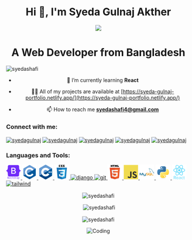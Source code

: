 <h1 align="center">Hi 👋, I'm Syeda Gulnaj Akther</h1>
<div align="center"> <img src="https://res.cloudinary.com/practicaldev/image/fetch/s--O0u1bNHs--/c_limit%2Cf_auto%2Cfl_progressive%2Cq_66%2Cw_880/https://miro.medium.com/max/1400/0%2APXf5ge7QCN9Ga_CL.gif">
  <h1>A Web Developer from Bangladesh</h1>


<p align="left"> <img src="https://komarev.com/ghpvc/?username=syedashafi&label=Profile%20views&color=0e75b6&style=flat" alt="syedashafi" /> </p>

- 🌱 I’m currently learning **React**

- 👨‍💻 All of my projects are available at [https://syeda-gulnaj-portfolio.netlify.app/](https://syeda-gulnaj-portfolio.netlify.app/)

- 📫 How to reach me **syedashafi4@gmail.com**

<h3 align="left">Connect with me:</h3>
<p align="left">
<a href="https://linkedin.com/in/syedagulnaj" target="blank"><img align="center" src="https://raw.githubusercontent.com/rahuldkjain/github-profile-readme-generator/master/src/images/icons/Social/linked-in-alt.svg" alt="syedagulnaj" height="30" width="40" /></a>
<a href="https://www.codechef.com/users/syedagulnaj" target="blank"><img align="center" src="https://cdn.jsdelivr.net/npm/simple-icons@3.1.0/icons/codechef.svg" alt="syedagulnaj" height="30" width="40" /></a>
<a href="https://www.hackerrank.com/syedagulnaj" target="blank"><img align="center" src="https://raw.githubusercontent.com/rahuldkjain/github-profile-readme-generator/master/src/images/icons/Social/hackerrank.svg" alt="syedagulnaj" height="30" width="40" /></a>
<a href="https://codeforces.com/profile/syedagulnaj" target="blank"><img align="center" src="https://raw.githubusercontent.com/rahuldkjain/github-profile-readme-generator/master/src/images/icons/Social/codeforces.svg" alt="syedagulnaj" height="30" width="40" /></a>
<a href="https://www.leetcode.com/syedagulnaj" target="blank"><img align="center" src="https://raw.githubusercontent.com/rahuldkjain/github-profile-readme-generator/master/src/images/icons/Social/leet-code.svg" alt="syedagulnaj" height="30" width="40" /></a>
</p>

<h3 align="left">Languages and Tools:</h3>
<p align="left"> <a href="https://getbootstrap.com" target="_blank" rel="noreferrer"> <img src="https://raw.githubusercontent.com/devicons/devicon/master/icons/bootstrap/bootstrap-plain-wordmark.svg" alt="bootstrap" width="40" height="40"/> </a> <a href="https://www.cprogramming.com/" target="_blank" rel="noreferrer"> <img src="https://raw.githubusercontent.com/devicons/devicon/master/icons/c/c-original.svg" alt="c" width="40" height="40"/> </a> <a href="https://www.w3schools.com/cpp/" target="_blank" rel="noreferrer"> <img src="https://raw.githubusercontent.com/devicons/devicon/master/icons/cplusplus/cplusplus-original.svg" alt="cplusplus" width="40" height="40"/> </a> <a href="https://www.w3schools.com/css/" target="_blank" rel="noreferrer"> <img src="https://raw.githubusercontent.com/devicons/devicon/master/icons/css3/css3-original-wordmark.svg" alt="css3" width="40" height="40"/> </a> <a href="https://www.djangoproject.com/" target="_blank" rel="noreferrer"> <img src="https://cdn.worldvectorlogo.com/logos/django.svg" alt="django" width="40" height="40"/> </a> <a href="https://git-scm.com/" target="_blank" rel="noreferrer"> <img src="https://www.vectorlogo.zone/logos/git-scm/git-scm-icon.svg" alt="git" width="40" height="40"/> </a> <a href="https://www.w3.org/html/" target="_blank" rel="noreferrer"> <img src="https://raw.githubusercontent.com/devicons/devicon/master/icons/html5/html5-original-wordmark.svg" alt="html5" width="40" height="40"/> </a> <a href="https://developer.mozilla.org/en-US/docs/Web/JavaScript" target="_blank" rel="noreferrer"> <img src="https://raw.githubusercontent.com/devicons/devicon/master/icons/javascript/javascript-original.svg" alt="javascript" width="40" height="40"/> </a> <a href="https://www.mysql.com/" target="_blank" rel="noreferrer"> <img src="https://raw.githubusercontent.com/devicons/devicon/master/icons/mysql/mysql-original-wordmark.svg" alt="mysql" width="40" height="40"/> </a> <a href="https://www.python.org" target="_blank" rel="noreferrer"> <img src="https://raw.githubusercontent.com/devicons/devicon/master/icons/python/python-original.svg" alt="python" width="40" height="40"/> </a> <a href="https://reactjs.org/" target="_blank" rel="noreferrer"> <img src="https://raw.githubusercontent.com/devicons/devicon/master/icons/react/react-original-wordmark.svg" alt="react" width="40" height="40"/> </a> <a href="https://tailwindcss.com/" target="_blank" rel="noreferrer"> <img src="https://www.vectorlogo.zone/logos/tailwindcss/tailwindcss-icon.svg" alt="tailwind" width="40" height="40"/> </a> </p>

<div>
  <div align="center">
    <p><img align="center" src="https://github-readme-stats.vercel.app/api/top-langs?username=syedashafi&show_icons=true&locale=en&layout=compact" alt="syedashafi" /></p>
    <p>&nbsp;<img align="center" src="https://github-readme-stats.vercel.app/api?username=syedashafi&show_icons=true&locale=en" alt="syedashafi" /></p>
    <p><img align="center" src="https://github-readme-streak-stats.herokuapp.com/?user=syedashafi&" alt="syedashafi" /></p> 
  </div>
  <div align="center">
    <img alt="Coding" width="500" src="https://i.giphy.com/media/v1.Y2lkPTc5MGI3NjExYmg0M3hwaXh6YzJnNXkzenFkNzEyeGRhMTF0MzF5NDY2ajNlOWtwdyZlcD12MV9pbnRlcm5hbF9naWZfYnlfaWQmY3Q9Zw/L1R1tvI9svkIWwpVYr/giphy.gif">
  </div>
</div>





